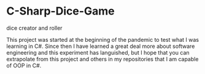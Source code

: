 # C-Sharp-Dice-Game
dice creator and roller

This project was started at the beginning of the pandemic to test what I was learning in C#.
Since then I have learned a great deal more about software engineering and this experiment has languished,
but I hope that you can extrapolate from this project and others in my repositories that I am capable of OOP in C#.
